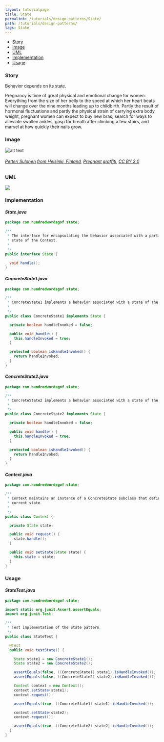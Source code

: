 ```yaml
---
layout: tutorialpage
title: State
permalink: /tutorials/design-patterns/State/
path: /tutorials/design-patterns/
tags: State
---
```


* [Story](#Story)
* [Image](#Image)
* [UML](#UML)
* [Implementation](#Implementation)
* [Usage](#Usage)


###  <a id="Story"></a>Story 

Behavior depends on its state.

Pregnancy is time of great physical and emotional change for women. 
Everything from the size of her belly to the speed at which her heart beats will change over the nine months leading up to childbirth. 
Partly the result of hormonal fluctuations and partly the physical strain of carrying extra body weight, pregnant women can expect to buy new bras, 
search for ways to alleviate swollen ankles, gasp for breath after climbing a few stairs, and marvel at how quickly their nails grow.





###  <a id="Image"></a>Image 


![alt text](http://www.design-patterns-stories.com/assets/img/image/state.jpg "Human Pregnancy")  
###### <a href="http://flickr.com/photos/19616008@N00">Petteri Sulonen from Helsinki, Finland</a>, <a href="https://commons.wikimedia.org/wiki/File:Pregnant_graffiti.jpg">Pregnant graffiti</a>, <a href="https://creativecommons.org/licenses/by/2.0/legalcode">CC BY 2.0</a>



###  <a id="UML"></a>UML
[![](http://www.design-patterns-stories.com/assets/img/uml/state.png)](http://www.design-patterns-stories.com/assets/img/uml/state.png)

###  <a id="Implementation"></a>Implementation 

#### *State.java* 
```java 
package com.hundredwordsgof.state;

/**
 * The interface for encapsulating the behavior associated with a particular
 * state of the Context.
 *
 */
public interface State {

  void handle();
}
```

#### *ConcreteState1.java* 
```java 
package com.hundredwordsgof.state;

/**
 * ConcreteState1 implements a behavior associated with a state of the Context.
 *
 */
public class ConcreteState1 implements State {

  private boolean handleInvoked = false;

  public void handle() {
    this.handleInvoked = true;
  }

  protected boolean isHandleInvoked() {
    return handleInvoked;
  }
}
```

#### *ConcreteState2.java* 
```java 
package com.hundredwordsgof.state;

/**
 * ConcreteState2 implements a behavior associated with a state of the Context.
 *
 */
public class ConcreteState2 implements State {

  private boolean handleInvoked = false;

  public void handle() {
    this.handleInvoked = true;
  }

  protected boolean isHandleInvoked() {
    return handleInvoked;
  }
}
```

#### *Context.java* 
```java 
package com.hundredwordsgof.state;

/**
 * Context maintains an instance of a ConcreteState subclass that defines the
 * current state.
 *
 */
public class Context {

  private State state;

  public void request() {
    state.handle();
  }

  public void setState(State state) {
    this.state = state;
  }
}
```

###  <a id="Usage"></a>Usage 

#### *StateTest.java* 
```java 
package com.hundredwordsgof.state;

import static org.junit.Assert.assertEquals;
import org.junit.Test;

/**
 * Test implementation of the State pattern.
 */
public class StateTest {

  @Test
  public void testState() {

    State state1 = new ConcreteState1();
    State state2 = new ConcreteState2();

    assertEquals(false, ((ConcreteState1) state1).isHandleInvoked());
    assertEquals(false, ((ConcreteState2) state2).isHandleInvoked());

    Context context = new Context();
    context.setState(state1);
    context.request();

    assertEquals(true, ((ConcreteState1) state1).isHandleInvoked());

    context.setState(state2);
    context.request();

    assertEquals(true, ((ConcreteState2) state2).isHandleInvoked());
  }
}
```

